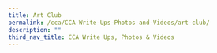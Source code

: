 ```yaml
---
title: Art Club
permalink: /cca/CCA-Write-Ups-Photos-and-Videos/art-club/
description: ""
third_nav_title: CCA Write Ups, Photos & Videos
---
```

